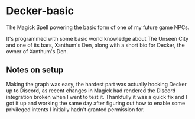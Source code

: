 # Decker-basic
The Magick Spell powering the basic form of one of my future game NPCs.

It's programmed with some basic world knowledge about The Unseen City and one of its bars, Xanthum's Den, along with a short bio for Decker, the owner of Xanthum's Den.

## Notes on setup

Making the graph was easy, the hardest part was actually hooking Decker up to Discord, as recent changes in Magick had rendered the Discord integration broken when I went to test it. Thankfully it was a quick fix and I got it up and working the same day after figuring out how to enable some privileged intents I initially hadn't granted permission for.
